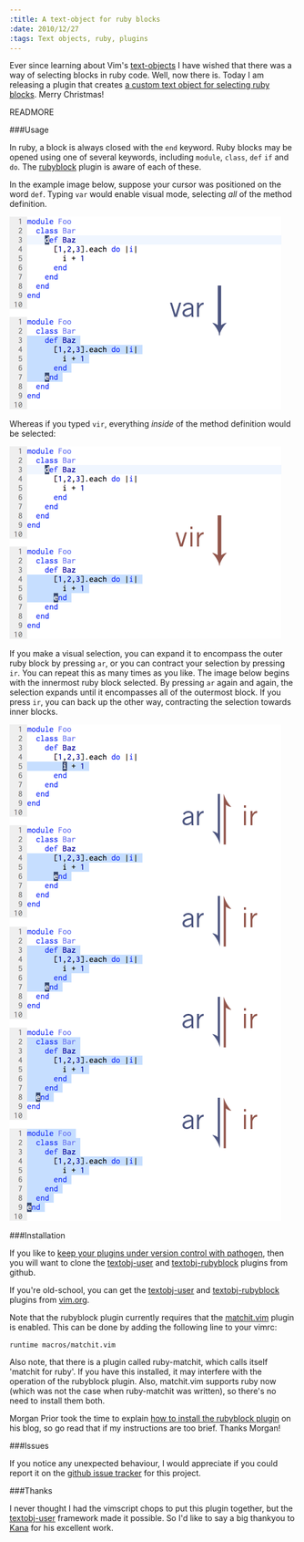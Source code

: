```yaml
--- 
:title: A text-object for ruby blocks
:date: 2010/12/27
:tags: Text objects, ruby, plugins
---
```


Ever since learning about Vim's [text-objects][] I have wished that there was a way of selecting blocks in ruby code. Well, now there is. Today I am releasing a plugin that creates [a custom text object for selecting ruby blocks][rubyblock]. Merry Christmas!

[text-objects]: http://vimdoc.sourceforge.net/htmldoc/motion.html#text-objects
[rubyblock]: http://www.vim.org/scripts/script.php?script_id=3382



READMORE

###Usage

In ruby, a block is always closed with the `end` keyword. Ruby blocks may be opened using one of several keywords, including `module`, `class`, `def` `if` and `do`. The [rubyblock][textobj-rubyblock] plugin is aware of each of these.

In the example image below, suppose your cursor was positioned on the word `def`. Typing `var` would enable visual mode, selecting _all_ of the method definition. 

![The 'var' text-object selects all of the current ruby block](/images/blog/rubyblock-all.png)

Whereas if you typed `vir`, everything _inside_ of the method definition would be selected:

![The 'vir' text-object selects inside of the current ruby block](/images/blog/rubyblock-inner.png)

If you make a visual selection, you can expand it to encompass the outer ruby block by pressing `ar`, or you can contract your selection by pressing `ir`. You can repeat this as many times as you like. The image below begins with the innermost ruby block selected. By pressing `ar` again and again, the selection expands until it encompasses all of the outermost block. If you press `ir`, you can back up the other way, contracting the selection towards inner blocks.

![You can expand or contract your selection by repeating 'ar' and 'ir' commands](/images/blog/rubyblock-scissorkick.png)

###Installation

If you like to [keep your plugins under version control with pathogen][pathogen], then you will want to clone the [textobj-user][kana-git] and [textobj-rubyblock][ruby-git] plugins from github.

If you're old-school, you can get the [textobj-user][] and [textobj-rubyblock][] plugins from [vim.org][].

Note that the rubyblock plugin currently requires that the [matchit.vim][] plugin is enabled. This can be done by adding the following line to your vimrc:

```viml
runtime macros/matchit.vim
```

Also note, that there is a plugin called ruby-matchit, which calls itself 'matchit for ruby'. If you have this installed, it may interfere with the operation of the rubyblock plugin. Also, matchit.vim supports ruby now (which was not the case when ruby-matchit was written), so there's no need to install them both.

Morgan Prior took the time to explain [how to install the rubyblock plugin][morgan] on his blog, so go read that if my instructions are too brief. Thanks Morgan!

###Issues

If you notice any unexpected behaviour, I would appreciate if you could report it on the [github issue tracker][issues] for this project.

###Thanks

I never thought I had the vimscript chops to put this plugin together, but the [textobj-user][] framework made it possible. So I'd like to say a big thankyou to [Kana][] for his excellent work. 

[Kana]: http://whileimautomaton.net/
[pathogen]: http://vimcasts.org/e/27
[textobj-user]: http://www.vim.org/scripts/script.php?script_id=2100
[kana-git]: https://github.com/kana/vim-textobj-user
[textobj-rubyblock]: http://www.vim.org/scripts/script.php?script_id=3382
[ruby-git]: https://github.com/nelstrom/vim-textobj-rubyblock
[vim.org]: http://www.vim.org/scripts/index.php
[matchit.vim]: http://www.vim.org/scripts/script.php?script_id=39
[issues]: https://github.com/nelstrom/vim-textobj-rubyblock/issues
[morgan]: http://amaras-tech.co.uk/people/morgan/article/84
